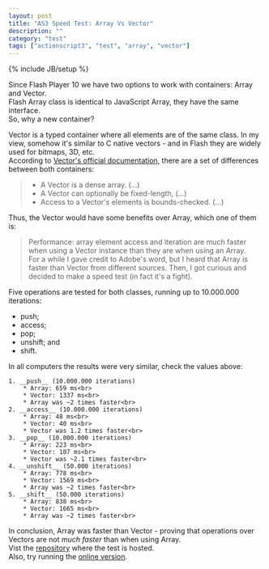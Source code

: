 ```yaml
---
layout: post
title: "AS3 Speed Test: Array Vs Vector"
description: ""
category: "test" 
tags: ["actionscript3", "test", "array", "vector"]
---
```

{% include JB/setup %}

Since Flash Player 10 we have two options to work with containers: Array and Vector.<br>
Flash Array class is identical to JavaScript Array, they have the same interface.<br>
So, why a new container?<br>

Vector is a typed container where all elements are of the same class. In my view, somehow it's similar to C native vectors - and in Flash they are widely used for bitmaps, 3D, etc.<br>
According to [Vector's official documentation](http://help.adobe.com/en_US/FlashPlatform/reference/actionscript/3/Vector.html), there are a set of differences between both containers:<br>
> * A Vector is a dense array. (...)<br>
> * A Vector can optionally be fixed-length, (...)<br>
> * Access to a Vector's elements is bounds-checked. (...)<br>

Thus, the Vector would have some benefits over Array, which one of them is:<br>
> Performance: array element access and iteration are much faster when using a Vector instance than they are when using an Array.<br>
For a while I gave credit to Adobe's word, but I heard that Array is faster than Vector from different sources. Then, I got curious and decided to make a speed test (in fact it's a fight).<br>

Five operations are tested for both classes, running up to 10.000.000 iterations:
* push;
* access;
* pop;
* unshift; and
* shift.

In all computers the results were very similar, check the values above:<br>
```
1. __push__ (10.000.000 iterations)
	* Array: 659 ms<br>
	* Vector: 1337 ms<br>
	* Array was ~2 times faster<br>
2. __access__ (10.000.000 iterations)
	* Array: 48 ms<br>
	* Vector: 40 ms<br>
	* Vector was 1.2 times faster<br>
3. __pop__ (10.000.000 iterations)
	* Array: 223 ms<br>
	* Vector: 107 ms<br>
	* Vector was ~2.1 times faster<br>
4. __unshift__ (50.000 iterations)
	* Array: 778 ms<br>
	* Vector: 1569 ms<br>
	* Array was ~2 times faster<br>
5. __shift__ (50.000 iterations)
	* Array: 838 ms<br>
	* Vector: 1665 ms<br>
	* Array was ~2 times faster<br>
```

In conclusion, Array was faster than Vector - proving that operations over Vectors are not *much faster* than when using Array.<br>
Vist the [repository](https://github.com/loteixeira/VectorVsArray) where the test is hosted.<br>
Also, try running the [online version](http://disturbedcoder.com/files/VectorVsArray.swf).
